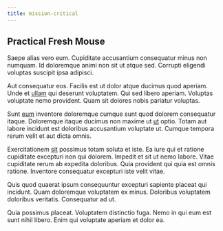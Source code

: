 ```yaml
---
title: mission-critical
---
```


## Practical Fresh Mouse

Saepe alias vero eum. Cupiditate accusantium consequatur minus non numquam. Id doloremque animi non sit ut atque sed. Corrupti eligendi voluptas suscipit ipsa adipisci.

Aut consequatur eos. Facilis est ut dolor atque ducimus quod aperiam. Unde et [ullam](/dolore/odio/benchmark_invoice_eyeballs.md) qui deserunt voluptatem. Qui sed libero aperiam. Voluptas voluptate nemo provident. Quam sit dolores nobis pariatur voluptas.

Sunt [eum](/facere/odit/place_calculate.md) inventore doloremque cumque sunt quod dolorem consequatur itaque. Doloremque itaque ducimus non maxime ut [ut](/dolore/odio/neque/multi_layered_5th_generation.md) optio. Totam aut labore incidunt est doloribus accusantium voluptate ut. Cumque tempora rerum velit et aut dicta omnis.

Exercitationem [sit](/earum/et/planner_lesotho_loti.md) possimus totam soluta et iste. Ea iure qui et ratione cupiditate excepturi non qui dolorem. Impedit et sit ut nemo labore. Vitae cupiditate rerum ab expedita doloribus. Quia provident qui quia est omnis ratione. Inventore consequatur excepturi iste velit vitae.

Quis quod quaerat ipsum consequuntur excepturi sapiente placeat qui incidunt. Quam doloremque voluptatem ex minus. Doloribus voluptatem doloribus veritatis. Consequatur ad ut.

Quia possimus placeat. Voluptatem distinctio fuga. Nemo in qui eum est sunt nihil libero. Enim qui voluptate aperiam et dolor ea.

